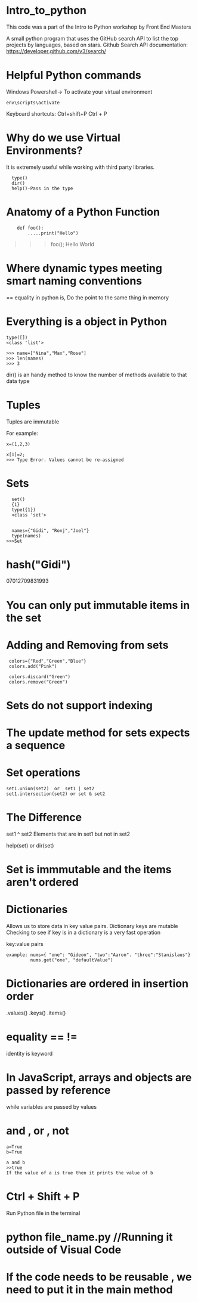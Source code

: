 # Intro_to_python
This code was a part of the Intro to Python workshop by Front End Masters


  A small python program that uses the GitHub search API to list the top
  projects by languages, based on stars.
  Github Search API documentation: https://developer.github.com/v3/search/
  
#  Helpful Python commands

Windows Powershell-> To activate your virtual environment
```
env\scripts\activate

```

Keyboard shortcuts: Ctrl+shift+P
Ctrl + P

# Why do we use Virtual Environments?
  It is extremely useful while working with third party libraries.

```
  type()
  dir()
  help()-Pass in the type
```

# Anatomy of a Python Function

```
	def foo():
		.....print("Hello")
```
>>>foo();
>>>Hello World

# Where dynamic types meeting smart naming conventions

== equality in python
  is, Do the point to the same thing in memory

# Everything is a object in Python
  
  ```
  type([])
  <class 'list'>

  >>> name=["Nina","Max","Rose"]
  >>> len(names)
  >>> 3

```

 dir() is an handy method to know the number of methods available to that
 data type

# Tuples
  Tuples are immutable

For example:
 ```
 x=(1,2,3)

 x[1]=2;
>>> Type Error. Values cannot be re-assigned
```

# Sets
```
  set()
  {1}
  type({1})
  <class 'set'>


  names={"Gidi", "Ronj","Joel"}
  type(names)
>>>Set
```
# hash("Gidi")
  07012709831993

# You can only put immutable items in the set
# Adding and Removing from sets
```
 colors={"Red","Green","Blue"}
 colors.add("Pink")

 colors.discard("Green")
 colors.remove("Green")

```

# Sets do not support indexing
# The update method for sets expects a sequence
# Set operations   
```
set1.union(set2)  or  set1 | set2 
set1.intersection(set2) or set & set2
```
  
# The Difference
  
  set1 ^ set2
  Elements that are in set1 but not in set2

  help(set) or dir(set)

# Set is immmutable and the items aren't ordered

# Dictionaries

  Allows us to store data in key value pairs. Dictionary keys are mutable
  Checking to see if key is in a dictionary is a very fast operation
  
  key:value pairs
  ```
  example: nums={ "one": "Gideon", "two":"Aaron". "three":"Stanislaus"}
           nums.get("one", "defaultValue")
  ```

# Dictionaries are ordered in insertion order

  .values()
  .keys()
  .items()



# equality == !=
  identity is keyword


# In JavaScript, arrays and objects are passed by reference
  while variables are passed by values


# and , or , not
  
  ```
  a=True
  b=True
  
  a and b
  >>true
  If the value of a is true then it prints the value of b
 
 ```
# Ctrl + Shift + P
  Run Python file in the terminal

# python file_name.py     //Running it outside of Visual Code

# If the code needs to be reusable , we need to put it in the main method



